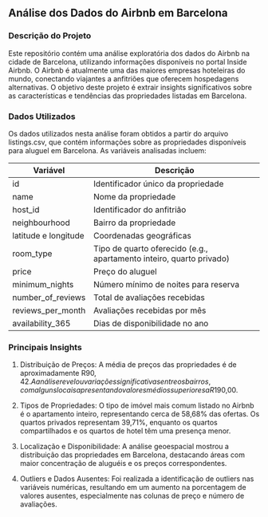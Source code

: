 ## Análise dos Dados do Airbnb em Barcelona
### Descrição do Projeto

Este repositório contém uma análise exploratória dos dados do Airbnb na cidade de Barcelona, utilizando informações disponíveis no portal Inside Airbnb. O Airbnb é atualmente uma das maiores empresas hoteleiras do mundo, conectando viajantes a anfitriões que oferecem hospedagens alternativas. O objetivo deste projeto é extrair insights significativos sobre as características e tendências das propriedades listadas em Barcelona.

### Dados Utilizados

Os dados utilizados nesta análise foram obtidos a partir do arquivo listings.csv, que contém informações sobre as propriedades disponíveis para aluguel em Barcelona. As variáveis analisadas incluem:

|Variável    |   Descrição|
|------------|-----------------|
|id | Identificador único da propriedade|
|name |Nome da propriedade|
|host_id | Identificador do anfitrião|
|neighbourhood |Bairro da propriedade|
|latitude e longitude |Coordenadas geográficas|
|room_type| Tipo de quarto oferecido (e.g., apartamento inteiro, quarto privado)|
|price| Preço do aluguel|
|minimum_nights| Número mínimo de noites para reserva|
|number_of_reviews| Total de avaliações recebidas|
|reviews_per_month| Avaliações recebidas por mês|
|availability_365| Dias de disponibilidade no ano|

### Principais Insights

1. Distribuição de Preços: A média de preços das propriedades é de aproximadamente R$90,42. A análise revelou variações significativas entre os bairros, com alguns locais apresentando valores médios superiores a R$190,00.

2. Tipos de Propriedades: O tipo de imóvel mais comum listado no Airbnb é o apartamento inteiro, representando cerca de 58,68% das ofertas. Os quartos privados representam 39,71%, enquanto os quartos compartilhados e os quartos de hotel têm uma presença menor.

3. Localização e Disponibilidade: A análise geoespacial mostrou a distribuição das propriedades em Barcelona, destacando áreas com maior concentração de aluguéis e os preços correspondentes.

4. Outliers e Dados Ausentes: Foi realizada a identificação de outliers nas variáveis numéricas, resultando em um aumento na porcentagem de valores ausentes, especialmente nas colunas de preço e número de avaliações.
